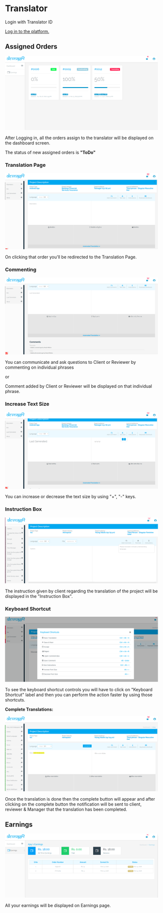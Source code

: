 # Translator

Login with Translator ID

[Log in to the platform.](https://app.devnagri.com)

## Assigned Orders

![alt text](./images/Assignorders.png)

After Logging in, all the orders assign to the translator will be displayed on the dashboard screen.

The status of new assigned orders is **"ToDo"**

### Translation Page

![alt text](./images/TransTranslatorScreen.png)

On clicking that order you'll be redirected to the Translation Page.

### Commenting

![alt text](./images/Comment1.png)

You can communicate and ask questions to Client or Reviewer by commenting on individual phrases

or

Comment added by Client or Reviewer will be displayed on that individual phrase.

### Increase Text Size

![alt text](./images/TextSize.png)

You can increase or decrease the text size by using "+", "-" keys.

### Instruction Box

![alt text](./images/InstructionBox.png)

The instruction given by client regarding the translation of the project will be displayed in the "Instruction Box".

### Keyboard Shortcut

![alt text](./images/KeyboardShortcut.png)

To see the keyboard shortcut controls you will have to click on "Keyboard Shortcut" label and then you can perform the action faster by using those shortcuts.

**Complete Translations:**

![alt text](./images/CompleteTranslation.png)

Once the translation is done then the complete button will appear and after clicking on the complete button the notification will be sent to client, reviewer & Manager that the translation has been completed.

## Earnings

![alt text](./images/Earnings.png)

All your earnings will be displayed on Earnings page.
